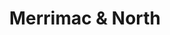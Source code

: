 ---
title: "Merrimac & North"
url: /mineral-wells/merrimac-and-north-north-oak-avenue/
shop: clothes
---